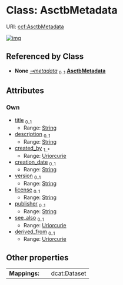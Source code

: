 
# Class: AsctbMetadata




URI: [ccf:AsctbMetadata](http://purl.org/ccf/AsctbMetadata)


[![img](https://yuml.me/diagram/nofunky;dir:TB/class/[Container]++-%20metadata%200..1>[AsctbMetadata&#124;title:string%20%3F;description:string%20%3F;created_by:uriorcurie%20%2B;creation_date:string%20%3F;version:string%20%3F;license:string%20%3F;publisher:string%20%3F;see_also:uriorcurie%20%3F;derived_from:uriorcurie%20%3F],[Container])](https://yuml.me/diagram/nofunky;dir:TB/class/[Container]++-%20metadata%200..1>[AsctbMetadata&#124;title:string%20%3F;description:string%20%3F;created_by:uriorcurie%20%2B;creation_date:string%20%3F;version:string%20%3F;license:string%20%3F;publisher:string%20%3F;see_also:uriorcurie%20%3F;derived_from:uriorcurie%20%3F],[Container])

## Referenced by Class

 *  **None** *[➞metadata](container__metadata.md)*  <sub>0..1</sub>  **[AsctbMetadata](AsctbMetadata.md)**

## Attributes


### Own

 * [title](title.md)  <sub>0..1</sub>
     * Range: [String](types/String.md)
 * [description](description.md)  <sub>0..1</sub>
     * Range: [String](types/String.md)
 * [created_by](created_by.md)  <sub>1..\*</sub>
     * Range: [Uriorcurie](types/Uriorcurie.md)
 * [creation_date](creation_date.md)  <sub>0..1</sub>
     * Range: [String](types/String.md)
 * [version](version.md)  <sub>0..1</sub>
     * Range: [String](types/String.md)
 * [license](license.md)  <sub>0..1</sub>
     * Range: [String](types/String.md)
 * [publisher](publisher.md)  <sub>0..1</sub>
     * Range: [String](types/String.md)
 * [see_also](see_also.md)  <sub>0..1</sub>
     * Range: [Uriorcurie](types/Uriorcurie.md)
 * [derived_from](derived_from.md)  <sub>0..1</sub>
     * Range: [Uriorcurie](types/Uriorcurie.md)

## Other properties

|  |  |  |
| --- | --- | --- |
| **Mappings:** | | dcat:Dataset |

